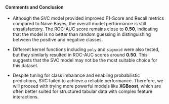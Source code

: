 #### Comments and Conclusion 

* Although the SVC model provided improved F1-Score and Recall metrics compared to Naive Bayes, the overall model performance is still unsatisfactory. The ROC-AUC score remains close to **0.50**, indicating that the model is no better than random guessing in distinguishing between the positive and negative classes.

* Different kernel functions including `poly` and `sigmoid` were also tested, but they similarly resulted in ROC-AUC scores around **0.50**. This suggests that the SVC model may not be the most suitable choice for this dataset.

* Despite tuning for class imbalance and enabling probabilistic predictions, SVC failed to achieve a reliable performance. Therefore, we will proceed with trying more powerful models like **XGBoost**, which are often better suited for structured tabular data with complex feature interactions.